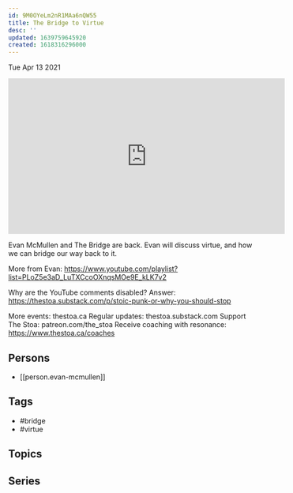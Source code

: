 ```yaml
---
id: 9M0OYeLm2nR1MAa6nQW55
title: The Bridge to Virtue
desc: ''
updated: 1639759645920
created: 1618316296000
---
```





Tue Apr 13 2021

<iframe width="560" height="315" src="https://www.youtube.com/embed/-NdB-nzQqUc" title="The Bridge to Virtue w/ Evan McMullen" frameborder="0" allow="accelerometer; autoplay; clipboard-write; encrypted-media; gyroscope; picture-in-picture" allowfullscreen ></iframe>

Evan McMullen and The Bridge are back. Evan will discuss virtue, and how we can bridge our way back to it.

More from Evan: https://www.youtube.com/playlist?list=PLoZ5e3aD_LuTXCcoOXnqsMOe9E_kLK7v2

Why are the YouTube comments disabled? Answer: https://thestoa.substack.com/p/stoic-punk-or-why-you-should-stop

More events: thestoa.ca
Regular updates: thestoa.substack.com
Support The Stoa: patreon.com/the_stoa
Receive coaching with resonance: https://www.thestoa.ca/coaches

## Persons

- [[person.evan-mcmullen]]

## Tags

- #bridge
- #virtue

## Topics



## Series



